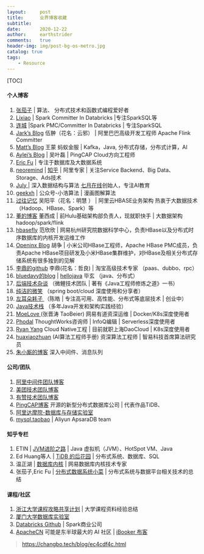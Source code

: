 ```yaml
---
layout:     post
title:      业界博客收藏
subtitle:   
date:       2020-12-22
author:     earthstrider
comments:	true
header-img: img/post-bg-os-metro.jpg
catalog: true
tags:
    - Resource
---
```


[TOC]

#### 个人博客
1. [张茄子](https://chasezhang.me/) &#124; 算法、 分布式技术和函数式编程爱好者
2. [Lixiao](http://www.gatorsmile.io/) &#124; Spark Committer In Databricks &#124;专注SparkSQL等
3. [连城](https://www.linkedin.com/in/liancheng/) &#124;Spark PMC/Committer In Databricks &#124; 专注SparkSQL
4. [Jark’s Blog](http://wuchong.me/) 伍翀（花名：云邪） &#124; 阿里巴巴高级开发工程师 Apache Flink Committer
5. [Matt’s Blog](https://matt33.com/) 王蒙 蚂蚁金服 &#124; Kafka，Java, 分布式存储，分布式计算，AI
6. [Aylei’s Blog](http://aleiwu.com/) &#124; 吴叶磊 &#124; PingCAP Cloud方向工程师
7. [Eric Fu](https://ericfu.me/) &#124; 专注于数据库及大数据系统
8. [neoremind](http://neoremind.com/) &#124; [知乎](https://www.zhihu.com/people/neoremind) &#124; 阿里专家 &#124; 关注Service Backend、Big Data、Storage、Ads技术
9. [July ](https://blog.csdn.net/v_JULY_v/)&#124; 深入数据结构与算法 [七月在线](https://www.julyedu.com/)创始人，专注AI教育
10. [geekxh](https://www.geekxh.com/) &#124; 公众号-小浩算法 &#124; 漫画图解算法
11. [过往记忆](https://www.iteblog.com/) 吴阳平（花名：明慧 ） &#124; 阿里云HBASE业务架构 热衷于大数据技术（Hadoop、HBase、Spark）等
12. [董的博客](http://dongxicheng.org/) 董西成 &#124; 前Hulu基础架构部负责人，现就职快手 &#124; 大数据架构hadoop/spark/flink
13. [hbasefly](http://hbasefly.com/) 范欣欣 &#124; 网易杭州研究院数据科学中心，负责HBase以及分布式时序数据库的内核开发运维工作
14. [Openinx Blog](http://openinx.github.io/) 胡争 &#124; 小米公司HBase工程师，Apache HBase PMC成员，负责Apache HBase项目研发及小米HBase集群维护，对HBase及相关分布式存储系统有很多独到的见解
15. [李鼎的github](https://github.com/oldratlee) 李鼎(花名：哲良) &#124; 淘宝高级技术专家 （paas、dubbo、rpc）
16. [bluedavy的blog](http://bluedavy.me/) &#124; [hellojava](http://hellojava.info/) 毕玄 （java、分布式）
17. [后端技术杂谈](http://www.rowkey.me/) （微鲤技术团队 &#124; 著有《Java工程师修炼之道》一书）
18. [纯洁的微笑](http://www.ityouknow.com/) （spring boot/cloud 深度使用和分享者）
19. [左耳朵耗子 ](https://coolshell.cn/)（陈皓 &#124; 专注高可用、高性能、分布式等底层技术 &#124; 创业中）
20. [Java技术栈](http://www.javastack.cn/) （多年Java开发和架构实践经验）
21. [MoeLove ](https://moelove.info/)(张晋涛 TaoBeier) 网易有道资深运维 &#124; Docker/K8s深度使用者
22. [Phodal](https://www.phodal.com/) ThoughtWorks咨询师 &#124; InfoQ编辑 &#124; Serverless深度使用者
23. [Ryan Yang](https://www.yangcs.net/) Cloud Native工程 &#124; 目前就职上海DaoCloud &#124; K8s深度使用者
24. [huaxiaozhuan](http://www.huaxiaozhuan.com/) (AI算法工程师手册) 资深算法工程师 &#124; 智易科技首席算法研究员
25. [朱小厮的博客](https://blog.csdn.net/u013256816) 深入中间件、消息队列



#### 公司/团队

1. [阿里中间件团队博客](http://jm.taobao.org/)
2. [美团技术团队博客](https://tech.meituan.com/)
3. [有赞技术团队博客](https://tech.youzan.com/)
4. [PingCAP博客](https://pingcap.com/blog-cn/) 开源的新型分布式数据库公司 &#124; 代表作品TiDB、
5. [阿里达摩院-数据库与存储实验室](https://damo.alibaba.com/labs/database-and-storage?lang=zh)
6. [mysql.taobao](http://mysql.taobao.org/) &#124; Aliyun ApsaraDB team



#### 知乎专栏

1. ETIN &#124; [JVM进阶之路](https://zhuanlan.zhihu.com/hotspotvm) &#124; Java 虚拟机（JVM）、HotSpot VM、Java
2. Ed Huang等人 &#124; [TiDB 的后花园](https://zhuanlan.zhihu.com/newsql) &#124; 分布式系统、数据库、SQL
3. 温正湖 &#124; [数据库内核](https://zhuanlan.zhihu.com/c_206071340) &#124; 网易数据库内核技术专家
4. 张茄子,Eric Fu &#124; [分布式数据系统小菜](https://zhuanlan.zhihu.com/io-meter) &#124; 分布式系统与数据平台相关技术的总结



#### 课程/社区

1. [浙江大学课程攻略共享计划](https://qsctech.github.io/zju-icicles/) &#124; 大学课程资料经验总结
2. [厦门大学数据库实验室](http://dblab.xmu.edu.cn/)
3. [Databricks Github](https://github.com/databricks) &#124; Spark商业公司
4. [ApacheCN](https://github.com/apachecn) 可能是东半球最大的 AI 社区 &#124; [iBooker 布客](http://apachecn.org/)



> https://changbo.tech/blog/ec4cdf4c.html